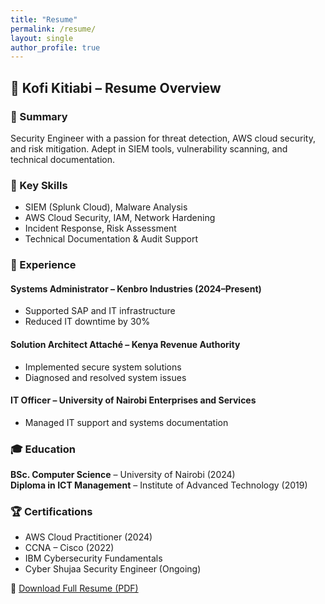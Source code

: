 ```yaml
---
title: "Resume"
permalink: /resume/
layout: single
author_profile: true
---
```


## 📄 Kofi Kitiabi – Resume Overview

### 🎯 Summary
Security Engineer with a passion for threat detection, AWS cloud security, and risk mitigation. Adept in SIEM tools, vulnerability scanning, and technical documentation.

### 🧠 Key Skills
- SIEM (Splunk Cloud), Malware Analysis
- AWS Cloud Security, IAM, Network Hardening
- Incident Response, Risk Assessment
- Technical Documentation & Audit Support

### 💼 Experience

#### Systems Administrator – Kenbro Industries (2024–Present)
- Supported SAP and IT infrastructure
- Reduced IT downtime by 30%

#### Solution Architect Attaché – Kenya Revenue Authority
- Implemented secure system solutions
- Diagnosed and resolved system issues

#### IT Officer – University of Nairobi Enterprises and Services
- Managed IT support and systems documentation

### 🎓 Education
**BSc. Computer Science** – University of Nairobi (2024)  
**Diploma in ICT Management** – Institute of Advanced Technology (2019)

### 🏆 Certifications
- AWS Cloud Practitioner (2024)
- CCNA – Cisco (2022)
- IBM Cybersecurity Fundamentals
- Cyber Shujaa Security Engineer (Ongoing)

📎 [Download Full Resume (PDF)](/assets/KITIABI%20KOFI's%20Resume.pdf)

